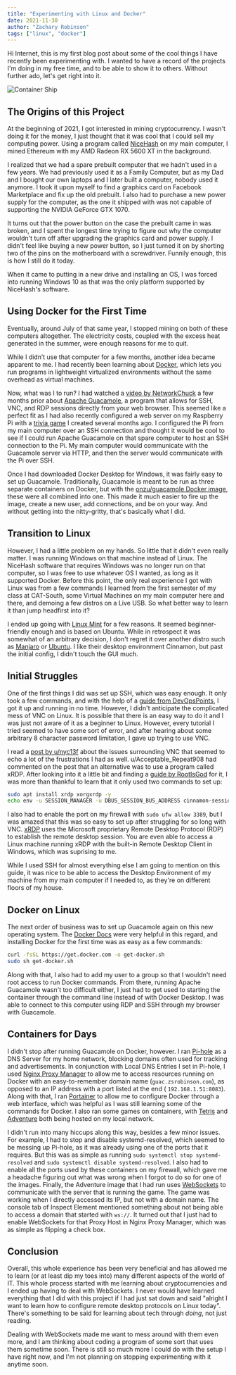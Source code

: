 ```yaml
---
title: "Experimenting with Linux and Docker"
date: 2021-11-30
author: "Zachary Robinson"
tags: ["linux", "docker"]
---
```


Hi Internet, this is my first blog post about some of the cool things I have recently been experimenting with. I wanted to have a record of the projects I'm doing in my free time, and to be able to show it to others. Without further ado, let's get right into it.

![Container Ship](https://zsrobinson.com/posts/experimenting-with-linux-and-docker/images/aerial-view-of-cargo-ship-large.jpg)

## The Origins of this Project

At the beginning of 2021, I got interested in mining cryptocurrency. I wasn't doing it for the money, I just thought that it was cool that I could sell my computing power. Using a program called [NiceHash](https://www.nicehash.com/) on my main computer, I mined Ethereum with my AMD Radeon RX 5600 XT in the background.

I realized that we had a spare prebuilt computer that we hadn't used in a few years. We had previously used it as a Family Computer, but as my Dad and I bought our own laptops and I later built a computer, nobody used it anymore. I took it upon myself to find a graphics card on Facebook Marketplace and fix up the old prebuilt. I also had to purchase a new power supply for the computer, as the one it shipped with was not capable of supporting the NVIDIA GeForce GTX 1070.

It turns out that the power button on the case the prebuilt came in was broken, and I spent the longest time trying to figure out why the computer wouldn't turn off after upgrading the graphics card and power supply. I didn't feel like buying a new power button, so I just turned it on by shorting two of the pins on the motherboard with a screwdriver. Funnily enough, this is how I still do it today.

When it came to putting in a new drive and installing an OS, I was forced into running Windows 10 as that was the only platform supported by NiceHash's software.

## Using Docker for the First Time

Eventually, around July of that same year, I stopped mining on both of these computers altogether. The electricity costs, coupled with the excess heat generated in the summer, were enough reasons for me to quit.

While I didn’t use that computer for a few months, another idea became apparent to me. I had recently been learning about [Docker](https://www.docker.com/), which lets you run programs in lightweight virtualized environments without the same overhead as virtual machines.

Now, what was I to run? I had watched a [video by NetworkChuck](https://youtu.be/gsvS2M5knOw) a few months prior about [Apache Guacamole](https://guacamole.apache.org/), a program that allows for SSH, VNC, and RDP sessions directly from your web browser. This seemed like a perfect fit as I had also recently configured a web server on my Raspberry Pi with a [trivia game](https://github.com/zsrobinson/trivia) I created several months ago. I configured the Pi from my main computer over an SSH connection and thought it would be cool to see if I could run Apache Guacamole on that spare computer to host an SSH connection to the Pi. My main computer would communicate with the Guacamole server via HTTP, and then the server would communicate with the Pi over SSH.

Once I had downloaded Docker Desktop for Windows, it was fairly easy to set up Guacamole. Traditionally, Guacamole is meant to be run as three separate containers on Docker, but with the [onzu/guacamole Docker image](https://hub.docker.com/r/oznu/guacamole), these were all combined into one. This made it much easier to fire up the image, create a new user, add connections, and be on your way. And without getting into the nitty-gritty, that's basically what I did.

## Transition to Linux

However, I had a little problem on my hands. So little that it didn't even really matter. I was running Windows on that machine instead of Linux. The NiceHash software that requires Windows was no longer run on that computer, so I was free to use whatever OS I wanted, as long as it supported Docker. Before this point, the only real experience I got with Linux was from a few commands I learned from the first semester of my class at CAT-South, some Virtual Machines on my main computer here and there, and demoing a few distros on a Live USB. So what better way to learn it than jump headfirst into it?

I ended up going with [Linux Mint](https://linuxmint.com/) for a few reasons. It seemed beginner-friendly enough and is based on Ubuntu. While in retrospect it was somewhat of an arbitrary decision, I don't regret it over another distro such as [Manjaro](https://manjaro.org/) or [Ubuntu](https://ubuntu.com/). I like their desktop environment Cinnamon, but past the initial config, I didn't touch the GUI much.

## Initial Struggles

One of the first things I did was set up SSH, which was easy enough. It only took a few commands, and with the help of a [guide from DevOpsPoints](https://devopspoints.com/linux-mint-accessing-your-system-via-ssh.html), I got it up and running in no time. However, I didn't anticipate the complicated mess of VNC on Linux. It is possible that there is an easy way to do it and I was just not aware of it as a beginner to Linux. However, every tutorial I tried seemed to have some sort of error, and after hearing about some arbitrary 8 character password limitation, I gave up trying to use VNC.

I read a [post by u/nyc13f](https://www.reddit.com/r/sysadmin/comments/q93l6f/why_is_headless_vnc_server_such_a_pain_to_setup/) about the issues surrounding VNC that seemed to echo a lot of the frustrations I had as well. u/Acceptable_Repeat908 had commented on the post that an alternative was to use a program called xRDP. After looking into it a little bit and finding a [guide by RootIsGod](https://www.rootisgod.com/2020/Using-RDP-With-Linux-Mint-20-Cinnamon/) for it, I was more than thankful to learn that it only used two commands to set up:

```bash
sudo apt install xrdp xorgxrdp -y
echo env -u SESSION_MANAGER -u DBUS_SESSION_BUS_ADDRESS cinnamon-session>~/.xsession
```

I also had to enable the port on my firewall with `sudo ufw allow 3389`, but I was amazed that this was so easy to set up after struggling for so long with VNC. [xRDP](http://xrdp.org/) uses the Microsoft proprietary Remote Desktop Protocol (RDP) to establish the remote desktop session. You are even able to access a Linux machine running xRDP with the built-in Remote Desktop Client in Windows, which was suprising to me.

While I used SSH for almost everything else I am going to mention on this guide, it was nice to be able to access the Desktop Environment of my machine from my main computer if I needed to, as they're on different floors of my house.

## Docker on Linux

The next order of business was to set up Guacamole again on this new operating system. The [Docker Docs](https://docs.docker.com/engine/install/debian/) were very helpful in this regard, and installing Docker for the first time was as easy as a few commands:

```bash
curl -fsSL https://get.docker.com -o get-docker.sh
sudo sh get-docker.sh
```

Along with that, I also had to add my user to a group so that I wouldn't need root access to run Docker commands. From there, running Apache Guacamole wasn't too difficult either, I just had to get used to starting the container through the command line instead of with Docker Desktop. I was able to connect to this computer using RDP and SSH through my browser with Guacamole.

## Containers for Days

I didn't stop after running Guacamole on Docker, however. I ran [Pi-hole](https://pi-hole.net/) as a DNS Server for my home network, blocking domains often used for tracking and advertisements. In conjunction with Local DNS Entries I set in Pi-hole, I used [Nginx Proxy Manager](https://nginxproxymanager.com/) to allow me to access resources running on Docker with an easy-to-remember domain name (`guac.zsrobinson.com`), as opposed to an IP address with a port listed at the end ( `192.168.1.51:8083`). Along with that, I ran [Portainer](https://www.portainer.io/) to allow me to configure Docker through a web interface, which was helpful as I was still learning some of the commands for Docker. I also ran some games on containers, with [Tetris](https://github.com/bsord/tetris) and [Adventure](https://github.com/ianblenke/docker-adventure) both being hosted on my local network.

I didn't run into many hiccups along this way, besides a few minor issues. For example, I had to stop and disable systemd-resolved, which seemed to be messing up Pi-hole, as it was already using one of the ports that it requires. But this was as simple as running `sudo systemctl stop systemd-resolved` and `sudo systemctl disable systemd-resolved`. I also had to enable all the ports used by these containers on my firewall, which gave me a headache figuring out what was wrong when I forgot to do so for one of the images. Finally, the Adventure image that I had run uses [WebSockets](https://en.wikipedia.org/wiki/WebSocket) to communicate with the server that is running the game. The game was working when I directly accessed its IP, but not with a domain name. The console tab of Inspect Element mentioned something about not being able to access a domain that started with `ws://`. It turned out that I just had to enable WebSockets for that Proxy Host in Nginx Proxy Manager, which was as simple as flipping a check box.

## Conclusion

Overall, this whole experience has been very beneficial and has allowed me to learn (or at least dip my toes into) many different aspects of the world of IT. This whole process started with me learning about cryptocurrencies and I ended up having to deal with WebSockets. I never would have learned everything that I did with this project if I had just sat down and said "alright I want to learn how to configure remote desktop protocols on Linux today". There's something to be said for learning about tech through *doing*, not just reading.

Dealing with WebSockets made me want to mess around with them even more, and I am thinking about coding a program of some sort that uses them sometime soon. There is still so much more I could do with the setup I have right now, and I'm not planning on stopping experimenting with it anytime soon.
